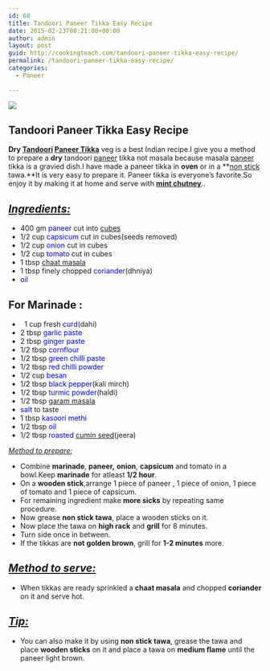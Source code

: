 ```yaml
---
id: 68
title: Tandoori Paneer Tikka Easy Recipe
date: 2015-02-23T08:21:00+00:00
author: admin
layout: post
guid: http://cookingteach.com/tandoori-paneer-tikka-easy-recipe/
permalink: /tandoori-paneer-tikka-easy-recipe/
categories:
  - Paneer

---
```


[![](http://3.bp.blogspot.com/-E8XtwTNlEAE/VOrUs4GJtxI/AAAAAAAAAGE/3I11SDCVeok/s1600/4.JPG)](http://3.bp.blogspot.com/-E8XtwTNlEAE/VOrUs4GJtxI/AAAAAAAAAGE/3I11SDCVeok/s1600/4.JPG)

## Tandoori Paneer Tikka Easy Recipe

**Dry [Tandoori](http://en.wikipedia.org/wiki/Tandoor "Tandoor") [Paneer Tikka](http://en.wikipedia.org/wiki/Paneer_tikka "Paneer tikka")** veg is a best Indian recipe.I give you a method to prepare a **dry** tandoori [paneer](http://en.wikipedia.org/wiki/Paneer "Paneer") tikka not masala because masala [paneer](http://en.wikipedia.org/wiki/Paneer "Paneer") tikka is a gravied dish.I have made a paneer tikka in **oven** or in a **[non stick](http://en.wikipedia.org/wiki/Non-stick_surface "Non-stick surface") tawa.**It is very easy to prepare it. Paneer tikka is everyone’s favorite.So enjoy it by making it at home and serve with **[mint chutney](http://en.wikipedia.org/wiki/Chutney "Chutney")**..

## _<u>Ingredients:</u>_

*   400 gm <span style="color: blue;">paneer</span> cut into [cubes](http://en.wikipedia.org/wiki/Cube "Cube")
*   1/2 cup <span style="color: blue;">capsicum</span> cut in cubes(seeds removed)
*   1/2 cup <span style="color: blue;">onion</span> cut in cubes
*   1/2 cup <span style="color: blue;">tomato</span> cut in cubes
*   1 tbsp <span style="color: blue;">[chaat masala](http://en.wikipedia.org/wiki/Chaat_masala "Chaat masala")</span>
*   1 tbsp finely chopped <span style="color: blue;">coriander</span>(dhniya)
*   <span style="color: blue;">oil</span>

## For Marinade :

*   1 cup fresh <span style="color: blue;">curd</span>(dahi)
*   2 tbsp <span style="color: blue;">garlic paste</span>
*   2 tbsp <span style="color: blue;">ginger paste</span>
*   1/2 tbsp <span style="color: blue;">cornflour</span>
*   1/2 tbsp <span style="color: blue;">green chilli paste</span>
*   1/2 tbsp <span style="color: blue;">red chilli powder</span>
*   1/2 cup <span style="color: blue;">besan</span>
*   1/2 tbsp <span style="color: blue;">black pepper</span>(kali mirch)
*   1/2 tbsp <span style="color: blue;">turmic powder</span>(haldi)
*   1/2 tbsp <span style="color: blue;">[garam masala](http://en.wikipedia.org/wiki/Garam_masala "Garam masala")</span>
*   <span style="color: blue;">salt</span> to taste
*   1 tbsp <span style="color: blue;">kasoori methi</span>
*   1/2 tbsp <span style="color: blue;">oil</span>
*   1/2 tbsp <span style="color: blue;">roasted</span> <span style="color: blue;">[cumin seed](http://en.wikipedia.org/wiki/Cumin "Cumin")</span>(jeera)

_<u>Method to prepare:</u>_

*   Combine **marinade**, **paneer,** **onion**, **capsicum** and tomato in a bowl.Keep **marinade** for atleast **1/2 hour**.
*   On a **wooden stick**,arrange 1 piece of paneer , 1 piece of onion, 1 piece of tomato and 1 piece of capsicum.
*   For remaining ingredient make **more sicks** by repeating same procedure.
*   Now grease **non stick tawa**, place a wooden sticks on it.
*   Now place the tawa on **high rack** and **grill** for 8 minutes.
*   Turn side once in between.
*   If the tikkas are **not** **golden brown**, grill for **1-2 minutes** more.

## _<u>Method to serve:</u>_

*   When tikkas are ready sprinkled a **chaat masala** and chopped **coriander** on it and serve hot.

## _<u>Tip:</u>_

*   You can also make it by using **non stick tawa**, grease the tawa and place **wooden sticks** on it and place a tawa on **medium flame** until the paneer light brown.
